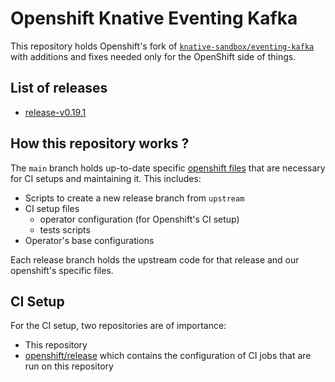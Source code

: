 # Openshift Knative Eventing Kafka

This repository holds Openshift's fork of
[`knative-sandbox/eventing-kafka`](https://github.com/knative-sandbox/eventing-kafka) with additions and
fixes needed only for the OpenShift side of things.

## List of releases

- [release-v0.19.1](https://github.com/openshift-knative/eventing-kafka/tree/release-v0.19.1)

## How this repository works ?

The `main` branch holds up-to-date specific [openshift files](./openshift)
that are necessary for CI setups and maintaining it. This includes:

- Scripts to create a new release branch from `upstream`
- CI setup files
  - operator configuration (for Openshift's CI setup)
  - tests scripts
- Operator's base configurations

Each release branch holds the upstream code for that release and our
openshift's specific files.

## CI Setup

For the CI setup, two repositories are of importance:

- This repository
- [openshift/release](https://github.com/openshift/release) which
  contains the configuration of CI jobs that are run on this
  repository

